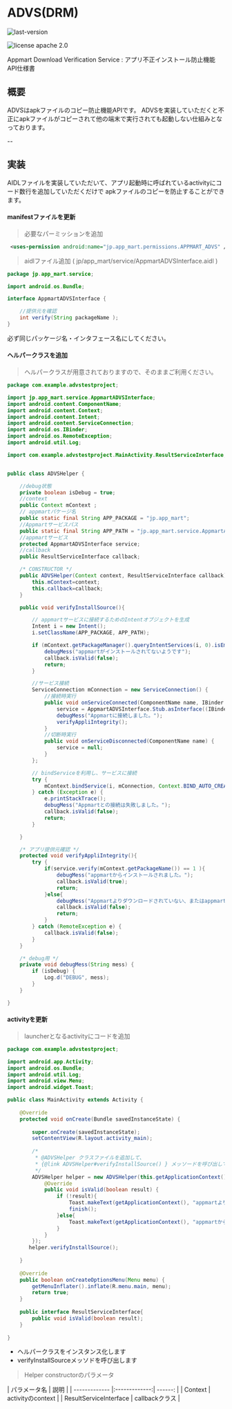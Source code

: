 ADVS(DRM)
====


![last-version](http://img.shields.io/badge/last%20version-1.0-green.svg "last version:1.1") 

![license apache 2.0](http://img.shields.io/badge/license-apache%202.0-brightgreen.svg "licence apache 2.0")


Appmart Download Verification Service : アプリ不正インストール防止機能API仕様書


## 概要

ADVSはapkファイルのコピー防止機能APIです。
ADVSを実装していただくと不正にapkファイルがコピーされて他の端末で実行されても起動しない仕組みとなっております。

--

## 実装

AIDLファイルを実装していただいて、アプリ起動時に呼ばれているactivityにコード数行を追加していただくだけで
apkファイルのコピーを防止することができます。

#### manifestファイルを更新

>  必要なパーミッションを追加

```xml
 <uses-permission android:name="jp.app_mart.permissions.APPMART_ADVS" />
```

>  aidlファイル追加 ( jp/app_mart/service/AppmartADVSInterface.aidl )

```java
package jp.app_mart.service;

import android.os.Bundle;

interface AppmartADVSInterface {    

    //提供元を確認
    int verify(String packageName );
}
```
必ず同じパッケージ名・インタフェース名にしてください。

#### ヘルパークラスを追加

>  ヘルパークラスが用意されておりますので、そのままご利用ください。

```java
package com.example.advstestproject;

import jp.app_mart.service.AppmartADVSInterface;
import android.content.ComponentName;
import android.content.Context;
import android.content.Intent;
import android.content.ServiceConnection;
import android.os.IBinder;
import android.os.RemoteException;
import android.util.Log;

import com.example.advstestproject.MainActivity.ResultServiceInterface;


public class ADVSHelper {

	//debug状態
	private boolean isDebug = true;	
	//context
	public Context mContext ;
	// appmartパケージ名
	public static final String APP_PACKAGE = "jp.app_mart";
	//Appmartサービスパス
	public static final String APP_PATH = "jp.app_mart.service.AppmartADVSService";
	//appmartサービス
	protected AppmartADVSInterface service;
	//callback
	public ResultServiceInterface callback;

	/* CONSTRUCTOR */
	public ADVSHelper(Context context, ResultServiceInterface callback){
		this.mContext=context;
		this.callback=callback;
	}

	public void verifyInstallSource(){

		// appmartサービスに接続するためのIntentオブジェクトを生成
		Intent i = new Intent();
		i.setClassName(APP_PACKAGE, APP_PATH);

		if (mContext.getPackageManager().queryIntentServices(i, 0).isEmpty()) {
			debugMess("appmartがインストールされてないようです");
			callback.isValid(false);
			return;
		}

		//サービス接続
        ServiceConnection mConnection = new ServiceConnection() {
            //接続時実行
            public void onServiceConnected(ComponentName name, IBinder boundService) {
                service = AppmartADVSInterface.Stub.asInterface((IBinder) boundService);
                debugMess("Appmartに接続しました。");
                verifyAppliIntegrity();
            }
            //切断時実行
            public void onServiceDisconnected(ComponentName name) {
                service = null;
            }            
        };

		// bindServiceを利用し、サービスに接続
		try {			
			mContext.bindService(i, mConnection, Context.BIND_AUTO_CREATE);			
		} catch (Exception e) {
			e.printStackTrace();
			debugMess("Appmartとの接続は失敗しました。");
			callback.isValid(false);
			return;
		}

	}

	/* アプリ提供元確認 */
	protected void verifyAppliIntegrity(){	
		try {
			if(service.verify(mContext.getPackageName()) == 1 ){
				debugMess("appmartからインストールされました。");
				callback.isValid(true);
				return;
			}else{				
				debugMess("Appmartよりダウンロードされていない、またはappmartがアンインストール・再インストールされたようです。");
				callback.isValid(false);
				return;
			}
		} catch (RemoteException e) {
			callback.isValid(false);
		}
	}

	/* debug用 */
	private void debugMess(String mess) {
		if (isDebug) {
			Log.d("DEBUG", mess);
		}
	}

}
```

#### activityを更新

>  launcherとなるactivityにコードを追加

```java
package com.example.advstestproject;

import android.app.Activity;
import android.os.Bundle;
import android.util.Log;
import android.view.Menu;
import android.widget.Toast;

public class MainActivity extends Activity {
		
    @Override
    protected void onCreate(Bundle savedInstanceState) {
    	
        super.onCreate(savedInstanceState);
        setContentView(R.layout.activity_main);
        
        /*
         * @ADVSHelper クラスファイルを追加して、
         * {@link ADVSHelper#verifyInstallSource() } メッソードを呼び出してください 
         */
        ADVSHelper helper = new ADVSHelper(this.getApplicationContext(), new ResultServiceInterface() {			
			@Override
			public void isValid(boolean result) {				
				if (!result){
					Toast.makeText(getApplicationContext(), "appmartよりインストールされたアプリではない、またはappmartがアンインストール・再インストールされたようです。もう一度appmartからダウンロードしてしください。",Toast.LENGTH_LONG).show();
					finish();
				}else{
					Toast.makeText(getApplicationContext(), "appmartからインストールされました",Toast.LENGTH_LONG).show();
				}
			}
		});        
       helper.verifyInstallSource();
           
    }
    
    @Override
    public boolean onCreateOptionsMenu(Menu menu) {
        getMenuInflater().inflate(R.menu.main, menu);
        return true;
    }
        
    public interface ResultServiceInterface{
    	public void isValid(boolean result);
    }
    
}

```

 * ヘルパークラスをインスタンス化します
 * verifyInstallSourceメッソドを呼び出します


>  Helper constructorのパラメータ

| パラメータ名     | 説明           |
| ------------- |:-------------:| ------: |
| Context   |  activityのcontext    |
| ResultServiceInterface  |  callbackクラス    |
